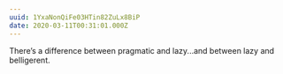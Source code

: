 ```yaml
---
uuid: 1YxaNonQiFe03HTin82ZuLx8BiP
date: 2020-03-11T00:31:01.000Z
---
```


There’s a difference between pragmatic and lazy...and between lazy and belligerent.

